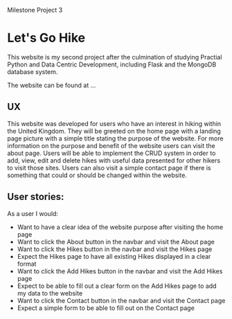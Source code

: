 Milestone Project 3

# Let's Go Hike

This website is my second project after the culmination of studying Practial Python and Data Centric Development, including Flask and the MongoDB database system.

The website can be found at ...

## UX

This website was developed for users who have an interest in hiking within the United Kingdom. They will be greeted on the home page with a landing page
picture with a simple title stating the purpose of the website. For more information on the purpose and benefit of the website users can visit the about page.
Users will be able to implement the CRUD system in order to add, view, edit and delete hikes with useful data presented for other hikers to visit those sites.
Users can also visit a simple contact page if there is something that could or should be changed within the website.

## User stories:

As a user I would:

* Want to have a clear idea of the website purpose after visiting the home page
* Want to click the About button in the navbar and visit the About page
* Want to click the Hikes button in the navbar and visit the Hikes page
* Expect the Hikes page to have all existing Hikes displayed in a clear format
* Want to click the Add Hikes button in the navbar and visit the Add Hikes page
* Expect to be able to fill out a clear form on the Add Hikes page to add my data to the website
* Want to click the Contact button in the navbar and visit the Contact page
* Expect a simple form to be able to fill out on the Contact page

